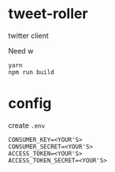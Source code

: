 # tweet-roller

twitter client

Need w

```
yarn
npm run build
```

# config

create `.env`

```
CONSUMER_KEY=<YOUR'S>
CONSUMER_SECRET=<YOUR'S>
ACCESS_TOKEN=<YOUR'S>
ACCESS_TOKEN_SECRET=<YOUR'S>

```
